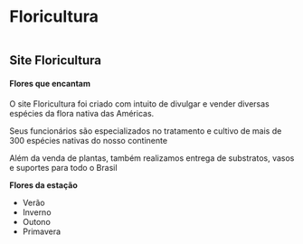 # Floricultura
<img src="https://as1.ftcdn.net/v2/jpg/03/06/53/28/1000_F_306532845_ozGmIyjJM3K9aZFXNxvD3jpEJeHgeM2J.jpg" alt="">
<h2> Site Floricultura</h2>
<h4>Flores que encantam</h4>
<p>O site Floricultura foi criado com intuito de divulgar e vender diversas espécies da flora nativa das Américas. </p>
<p>Seus funcionários são especializados no tratamento e cultivo de mais de 300 espécies nativas do nosso continente</p>
<p>Além da venda de plantas, também realizamos entrega de substratos, vasos e suportes para todo o Brasil </p>
<strong>Flores da estação</strong>
 
<ul>
                <li>Verão</li>
                <li>Inverno</li>
                <li>Outono</li>
                <li>Primavera</li>


</ul>

<div style="width: 40px; height: 40px;"   >
    <img src="https://static.significados.com.br/foto/flor-de-lotus_dt.jpg" alt="">
    <img src="https://static.significados.com.br/foto/flor-de-lotus_dt.jpg" alt="">
    <img src="https://static.significados.com.br/foto/flor-de-lotus_dt.jpg" alt="">
    <img src="https://static.significados.com.br/foto/flor-de-lotus_dt.jpg" alt="">
</div>

<img src="https://as2.ftcdn.net/v2/jpg/03/05/54/03/1000_F_305540391_rBjfN78tUPClgDCfqT3YN8UfNg5CDJav.jpg" alt="">
